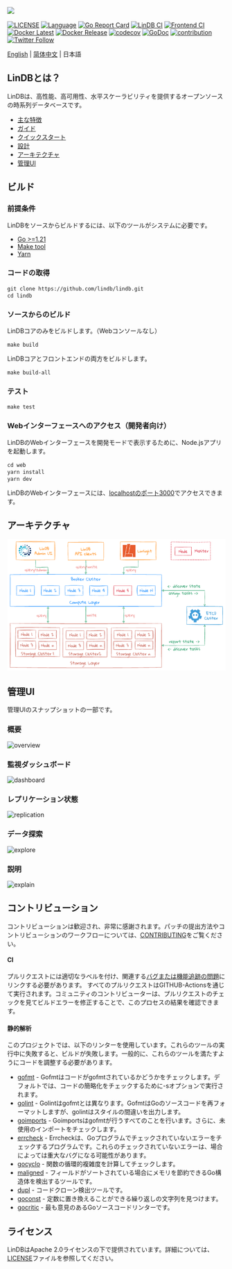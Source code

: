 <p align="left">
    <img width="400" src="https://github.com/lindb/lindb/wiki/images/readme/lindb_logo.png">
</p>

[![LICENSE](https://img.shields.io/github/license/lindb/lindb)](https://github.com/lindb/lindb/blob/main/LICENSE)
[![Language](https://img.shields.io/badge/Language-Go-blue.svg)](https://golang.org/)
[![Go Report Card](https://goreportcard.com/badge/github.com/lindb/lindb)](https://goreportcard.com/report/github.com/lindb/lindb)
[![LinDB CI](https://github.com/lindb/lindb/actions/workflows/lind.yml/badge.svg)](https://github.com/lindb/lindb/actions/workflows/lind.yml)
[![Frontend CI](https://github.com/lindb/lindb/actions/workflows/frontend.yml/badge.svg)](https://github.com/lindb/lindb/actions/workflows/frontend.yml)
[![Docker Latest](https://github.com/lindb/lindb/actions/workflows/docker-latest.yml/badge.svg)](https://github.com/lindb/lindb/actions/workflows/docker-latest.yml)
[![Docker Release](https://github.com/lindb/lindb/actions/workflows/docker-release.yml/badge.svg)](https://github.com/lindb/lindb/actions/workflows/docker-release.yml)
[![codecov](https://codecov.io/gh/lindb/lindb/branch/main/graph/badge.svg)](https://codecov.io/gh/lindb/lindb)
[![GoDoc](https://img.shields.io/badge/Godoc-reference-blue.svg)](https://godoc.org/github.com/lindb/lindb)
[![contribution](https://img.shields.io/badge/contributions-welcome-brightgreen.svg?style=flat)](CONTRIBUTING.md)
[![Twitter Follow](https://img.shields.io/twitter/follow/lindb_io?style=social)](https://twitter.com/intent/follow?screen_name=lindb_io)

[English](./README.md) | [简体中文](./README-zh_CN.md) | 日本語

## LinDBとは？

LinDBは、高性能、高可用性、水平スケーラビリティを提供するオープンソースの時系列データベースです。

- [主な特徴](https://lindb.io/guide/introduction.html#key-features)
- [ガイド](https://lindb.io/guide/introduction.html)
- [クイックスタート](https://lindb.io/guide/get-started.html)
- [設計](https://lindb.io/design/architecture.html)
- [アーキテクチャ](#アーキテクチャ)
- [管理UI](#管理-ui)

## ビルド

### 前提条件

LinDBをソースからビルドするには、以下のツールがシステムに必要です。

- [Go >=1.21](https://golang.org/doc/install)
- [Make tool](https://www.gnu.org/software/make/)
- [Yarn](https://classic.yarnpkg.com/en/docs/install)

### コードの取得

```
git clone https://github.com/lindb/lindb.git
cd lindb
```

### ソースからのビルド

LinDBコアのみをビルドします。（Webコンソールなし）

```
make build
```

LinDBコアとフロントエンドの両方をビルドします。

```
make build-all
```

### テスト

```
make test
```

### Webインターフェースへのアクセス（開発者向け）

LinDBのWebインターフェースを開発モードで表示するために、Node.jsアプリを起動します。

```
cd web
yarn install 
yarn dev
```

LinDBのWebインターフェースには、[localhostのポート3000](http://localhost:3000/)でアクセスできます。

## アーキテクチャ

![architecture](./docs/images/architecture.png)

## 管理UI

管理UIのスナップショットの一部です。

### 概要

![overview](./docs/images/overview.png)

### 監視ダッシュボード

![dashboard](./docs/images/dashboard.png)

### レプリケーション状態

![replication](./docs/images/replication_shards.png)

### データ探索

![explore](./docs/images/data_explore.png)

### 説明

![explain](./docs/images/data_search_explain.png)

## コントリビューション

コントリビューションは歓迎され、非常に感謝されます。パッチの提出方法やコントリビューションのワークフローについては、[CONTRIBUTING](CONTRIBUTING.md)をご覧ください。

#### CI 
プルリクエストには適切なラベルを付け、関連する[バグまたは機能追跡の問題](https://github.com/lindb/lindb/issues)にリンクする必要があります。
すべてのプルリクエストはGITHUB-Actionsを通じて実行されます。コミュニティのコントリビューターは、プルリクエストのチェックを見てビルドエラーを修正することで、このプロセスの結果を確認できます。

#### 静的解析 
このプロジェクトでは、以下のリンターを使用しています。これらのツールの実行中に失敗すると、ビルドが失敗します。一般的に、これらのツールを満たすようにコードを調整する必要があります。

- [gofmt](https://golang.org/cmd/gofmt/) - Gofmtはコードがgofmtされているかどうかをチェックします。デフォルトでは、コードの簡略化をチェックするために-sオプションで実行されます。
- [golint](https://github.com/golang/lint) - Golintはgofmtとは異なります。GofmtはGoのソースコードを再フォーマットしますが、golintはスタイルの間違いを出力します。
- [goimports](https://godoc.org/golang.org/x/tools/cmd/goimports) - Goimportsはgofmtが行うすべてのことを行います。さらに、未使用のインポートをチェックします。
- [errcheck](https://github.com/kisielk/errcheck) - Errcheckは、Goプログラムでチェックされていないエラーをチェックするプログラムです。これらのチェックされていないエラーは、場合によっては重大なバグになる可能性があります。
- [gocyclo](https://github.com/alecthomas/gocyclo) - 関数の循環的複雑度を計算してチェックします。
- [maligned](https://github.com/mdempsky/maligned) - フィールドがソートされている場合にメモリを節約できるGo構造体を検出するツールです。
- [dupl](https://github.com/mibk/dupl) - コードクローン検出ツールです。
- [goconst](https://github.com/jgautheron/goconst) - 定数に置き換えることができる繰り返しの文字列を見つけます。
- [gocritic](https://github.com/go-critic/go-critic) - 最も意見のあるGoソースコードリンターです。

## ライセンス

LinDBはApache 2.0ライセンスの下で提供されています。詳細については、[LICENSE](LICENSE)ファイルを参照してください。
